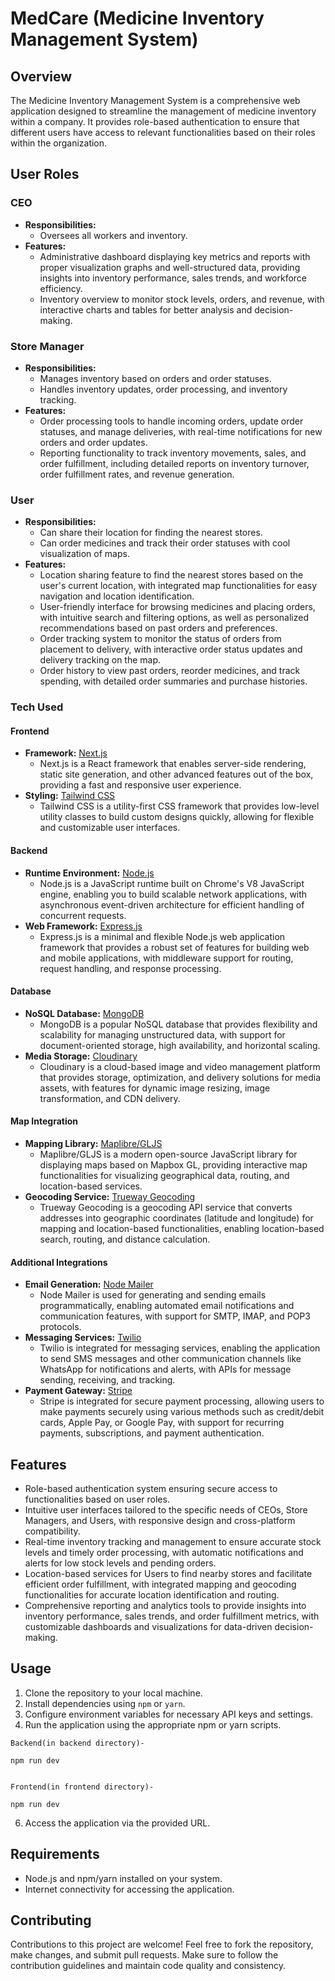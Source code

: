 # MedCare (Medicine Inventory Management System)

## Overview

The Medicine Inventory Management System is a comprehensive web application designed to streamline the management of medicine inventory within a company. It provides role-based authentication to ensure that different users have access to relevant functionalities based on their roles within the organization.

## User Roles

### CEO

- **Responsibilities:**
  - Oversees all workers and inventory.
- **Features:**
  - Administrative dashboard displaying key metrics and reports with proper visualization graphs and well-structured data, providing insights into inventory performance, sales trends, and workforce efficiency.
  - Inventory overview to monitor stock levels, orders, and revenue, with interactive charts and tables for better analysis and decision-making.

### Store Manager

- **Responsibilities:**
  - Manages inventory based on orders and order statuses.
  - Handles inventory updates, order processing, and inventory tracking.
- **Features:**
  - Order processing tools to handle incoming orders, update order statuses, and manage deliveries, with real-time notifications for new orders and order updates.
  - Reporting functionality to track inventory movements, sales, and order fulfillment, including detailed reports on inventory turnover, order fulfillment rates, and revenue generation.

### User

- **Responsibilities:**
  - Can share their location for finding the nearest stores.
  - Can order medicines and track their order statuses with cool visualization of maps.
- **Features:**
  - Location sharing feature to find the nearest stores based on the user's current location, with integrated map functionalities for easy navigation and location identification.
  - User-friendly interface for browsing medicines and placing orders, with intuitive search and filtering options, as well as personalized recommendations based on past orders and preferences.
  - Order tracking system to monitor the status of orders from placement to delivery, with interactive order status updates and delivery tracking on the map.
  - Order history to view past orders, reorder medicines, and track spending, with detailed order summaries and purchase histories.

### Tech Used

#### Frontend

- **Framework:** [Next.js](https://nextjs.org/)
  - Next.js is a React framework that enables server-side rendering, static site generation, and other advanced features out of the box, providing a fast and responsive user experience.
- **Styling:** [Tailwind CSS](https://tailwindcss.com/)
  - Tailwind CSS is a utility-first CSS framework that provides low-level utility classes to build custom designs quickly, allowing for flexible and customizable user interfaces.

#### Backend

- **Runtime Environment:** [Node.js](https://nodejs.org/)
  - Node.js is a JavaScript runtime built on Chrome's V8 JavaScript engine, enabling you to build scalable network applications, with asynchronous event-driven architecture for efficient handling of concurrent requests.
- **Web Framework:** [Express.js](https://expressjs.com/)
  - Express.js is a minimal and flexible Node.js web application framework that provides a robust set of features for building web and mobile applications, with middleware support for routing, request handling, and response processing.

#### Database

- **NoSQL Database:** [MongoDB](https://www.mongodb.com/)
  - MongoDB is a popular NoSQL database that provides flexibility and scalability for managing unstructured data, with support for document-oriented storage, high availability, and horizontal scaling.
- **Media Storage:** [Cloudinary](https://cloudinary.com/)
  - Cloudinary is a cloud-based image and video management platform that provides storage, optimization, and delivery solutions for media assets, with features for dynamic image resizing, image transformation, and CDN delivery.

#### Map Integration

- **Mapping Library:** [Maplibre/GLJS](https://maplibre.org/)
  - Maplibre/GLJS is a modern open-source JavaScript library for displaying maps based on Mapbox GL, providing interactive map functionalities for visualizing geographical data, routing, and location-based services.
- **Geocoding Service:** [Trueway Geocoding](https://www.trueway.co/)
  - Trueway Geocoding is a geocoding API service that converts addresses into geographic coordinates (latitude and longitude) for mapping and location-based functionalities, enabling location-based search, routing, and distance calculation.

#### Additional Integrations

- **Email Generation:** [Node Mailer](https://www.nodemailer.com/)
  - Node Mailer is used for generating and sending emails programmatically, enabling automated email notifications and communication features, with support for SMTP, IMAP, and POP3 protocols.
- **Messaging Services:** [Twilio](https://www.twilio.com/en-us)
  - Twilio is integrated for messaging services, enabling the application to send SMS messages and other communication channels like WhatsApp for notifications and alerts, with APIs for message sending, receiving, and tracking.
- **Payment Gateway:** [Stripe](https://stripe.com/in)
  - Stripe is integrated for secure payment processing, allowing users to make payments securely using various methods such as credit/debit cards, Apple Pay, or Google Pay, with support for recurring payments, subscriptions, and payment authentication.

## Features

- Role-based authentication system ensuring secure access to functionalities based on user roles.
- Intuitive user interfaces tailored to the specific needs of CEOs, Store Managers, and Users, with responsive design and cross-platform compatibility.
- Real-time inventory tracking and management to ensure accurate stock levels and timely order processing, with automatic notifications and alerts for low stock levels and pending orders.
- Location-based services for Users to find nearby stores and facilitate efficient order fulfillment, with integrated mapping and geocoding functionalities for accurate location identification and routing.
- Comprehensive reporting and analytics tools to provide insights into inventory performance, sales trends, and order fulfillment metrics, with customizable dashboards and visualizations for data-driven decision-making.

## Usage

1. Clone the repository to your local machine.
2. Install dependencies using `npm` or `yarn`.
3. Configure environment variables for necessary API keys and settings.
4. Run the application using the appropriate npm or yarn scripts.

```
Backend(in backend directory)-

npm run dev


Frontend(in frontend directory)-

npm run dev
```

6. Access the application via the provided URL.

## Requirements

- Node.js and npm/yarn installed on your system.
- Internet connectivity for accessing the application.

## Contributing

Contributions to this project are welcome! Feel free to fork the repository, make changes, and submit pull requests. Make sure to follow the contribution guidelines and maintain code quality and consistency.
